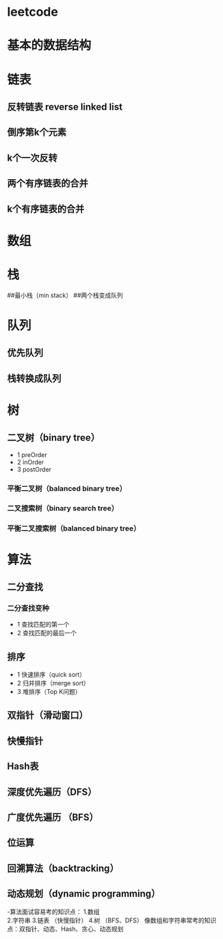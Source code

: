 # leetcode


# 基本的数据结构

# 链表
## 反转链表 reverse linked list
## 倒序第k个元素
## k个一次反转
## 两个有序链表的合并
## k个有序链表的合并

# 数组


# 栈
##最小栈（min stack）
##两个栈变成队列

# 队列

## 优先队列
## 栈转换成队列




# 树
## 二叉树（binary tree）
* 1 preOrder
* 2 inOrder
* 3 postOrder

### 平衡二叉树（balanced binary tree）
### 二叉搜索树（binary search tree）
### 平衡二叉搜索树（balanced binary tree）

# 算法
## 二分查找
### 二分查找变种
* 1 查找匹配的第一个
* 2 查找匹配的最后一个

## 排序
* 1 快速排序（quick sort）
* 2 归并排序（merge sort）
* 3 堆排序（Top K问题）

## 双指针（滑动窗口）


## 快慢指针

## Hash表

## 深度优先遍历（DFS）

## 广度优先遍历 （BFS）

## 位运算

## 回溯算法（backtracking）

## 动态规划（dynamic programming）

 -算法面试容易考的知识点：
    1.数组  
    2.字符串
    3.链表 （快慢指针）
    4.树 （BFS、DFS）
  像数组和字符串常考的知识点：双指针、动态、Hash、贪心、动态规划
    








    


